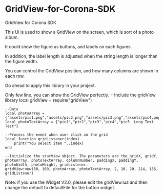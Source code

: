 GridView-for-Corona-SDK
=======================

GridView for Corona SDK

This UI is used to show a GridView on the screen, which is sort of a photo album. 

It could show the figure as buttons, and labels on each figures.

In addition, the label length is adjusted when the string length is longer than the figure width.

You can control the GridView position, and how many columns are shown in each row.

Go ahead to apply this library in your project.

Only few line, you can show the GridView perfectly.
  --Include the gridView library
	local gridView = require("gridView")

	--Data
	local photoArray = {"assets/pic1.png","assets/pic2.png","assets/pic3.png","assets/pic4.png","assets/pic5.png"}
	local photoTextArray = {"pic1","pic2","pic3","pic4","pic5  Long Text Test"}

	--Process the event when user click on the grid
	local function gridListener(index)
		print("You select item "..index)
	end
	
	--Initialize the starView object. The parameters are the gridX, gridY, photoArray, photoTextArray, columnNumber, paddingX, paddingY, photoWidth, photoHeight, gridListener.
	gridView:new(50, 100, photoArray, photoTextArray, 2, 10, 20, 214, 156, gridListener)


Note: If you use the Widget V2.0, please edit the gridView.lua and then change the default to defaultFile for the button widget.
